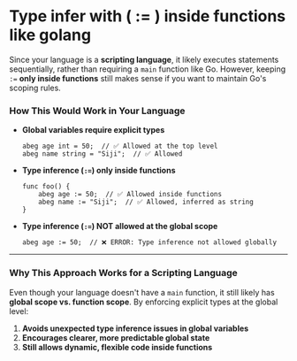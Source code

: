
# Type infer with ( := ) inside functions like golang

Since your language is a **scripting language**, it likely executes statements sequentially, rather than requiring a `main` function like Go. However, keeping `:=` **only inside functions** still makes sense if you want to maintain Go's scoping rules.  

### How This Would Work in Your Language  
- **Global variables require explicit types**  
  ```abeg
  abeg age int = 50;  // ✅ Allowed at the top level
  abeg name string = "Siji";  // ✅ Allowed
  ```
- **Type inference (`:=`) only inside functions**  
  ```abeg
  func foo() {
      abeg age := 50;  // ✅ Allowed inside functions
      abeg name := "Siji";  // ✅ Allowed, inferred as string
  }
  ```
- **Type inference (`:=`) NOT allowed at the global scope**  
  ```abeg
  abeg age := 50;  // ❌ ERROR: Type inference not allowed globally
  ```

---

### Why This Approach Works for a Scripting Language  
Even though your language doesn't have a `main` function, it still likely has **global scope vs. function scope**. By enforcing explicit types at the global level:  
1. **Avoids unexpected type inference issues in global variables**  
2. **Encourages clearer, more predictable global state**  
3. **Still allows dynamic, flexible code inside functions**  
